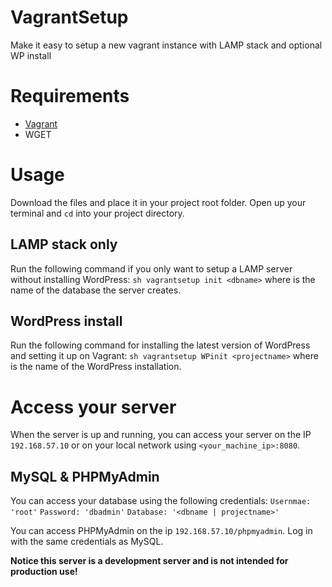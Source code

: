 VagrantSetup
============

Make it easy to setup a new vagrant instance with LAMP stack and optional WP install

Requirements
============

* [Vagrant](http://www.vagrantup.com/)
* WGET

Usage
=====

Download the files and place it in your project root folder.
Open up your terminal and `cd` into your project directory.

LAMP stack only
---------------

Run the following command if you only want to setup a LAMP server without installing WordPress:
`sh vagrantsetup init <dbname>` where <dbname> is the name of the database the server creates.

WordPress install
-----------------
Run the following command for installing the latest version of WordPress and setting it up on Vagrant:
`sh vagrantsetup WPinit <projectname>` where <projectname> is the name of the WordPress installation.

Access your server
==================

When the server is up and running, you can access your server on the IP `192.168.57.10` or on your local network using `<your_machine_ip>:8080`.

MySQL & PHPMyAdmin
-------------------------
You can access your database using the following credentials:
`Usernmae: 'root'`
`Password: 'dbadmin'`
`Database: '<dbname | projectname>'`

You can access PHPMyAdmin on the ip `192.168.57.10/phpmyadmin`. Log in with the same credentials as MySQL.

**Notice this server is a development server and is not intended for production use!**